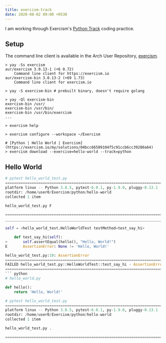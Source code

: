 ```yaml
---
title: exercism-track
date: 2020-08-02 09:00 +0530
---
```

I am working through Exercism's [Python Track](https://exercism.io/my/tracks/python) coding practice. 

## Setup
The command line client is available in the Arch User Repository, [exercism](https://aur.archlinux.org/packages/exercism/).

``` shell
> yay -Ss exercism
aur/exercism 3.0.13-1 (+6 0.72) 
    Command line client for https://exercism.io
aur/exercism-bin 3.0.13-2 (+69 1.73) 
    Command line client for exercism.io

> yay -S exercism-bin # prebuilt binary, doesn't require golang

> yay -Ql exercism-bin
exercism-bin /usr/
exercism-bin /usr/bin/
exercism-bin /usr/bin/exercism
...

> exercism help

> exercism configure --workspace ~/Exercism

# [Python | Hello World | Exercism](https://exercism.io/my/solutions/04bcc66509104f5c91ccb6cc39280a64)
> exercism download --exercise=hello-world --track=python
```

## Hello World

``` python
# pytest hello_world_test.py 
===================================================================================== test session starts =====================================================================================
platform linux -- Python 3.8.5, pytest-6.0.1, py-1.9.0, pluggy-0.13.1
rootdir: /home/user0/Exercism/python/hello-world
collected 1 item                                                                                                                                                                              

hello_world_test.py F                                                                                                                                                                   [100%]

========================================================================================== FAILURES ===========================================================================================
_________________________________________________________________________________ HelloWorldTest.test_say_hi __________________________________________________________________________________

self = <hello_world_test.HelloWorldTest testMethod=test_say_hi>

    def test_say_hi(self):
>       self.assertEqual(hello(), "Hello, World!")
E       AssertionError: None != 'Hello, World!'

hello_world_test.py:10: AssertionError
=================================================================================== short test summary info ===================================================================================
FAILED hello_world_test.py::HelloWorldTest::test_say_hi - AssertionError: None != 'Hello, World!'
====================================================================================== 1 failed in 0.50s ======================================================================================
``` python
# hello_world.py

def hello():
    return 'Hello, World!'

# pytest hello_world_test.py 
===================================================================================== test session starts =====================================================================================
platform linux -- Python 3.8.5, pytest-6.0.1, py-1.9.0, pluggy-0.13.1
rootdir: /home/user0/Exercism/python/hello-world
collected 1 item                                                                                                                                                                              

hello_world_test.py .                                                                                                                                                                   [100%]

====================================================================================== 1 passed in 0.02s ======================================================================================
```

